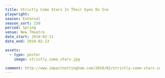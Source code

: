 ```yaml
---
title: Strictly Come Stars In Their Eyes On Ice
playwright:
season: External
season_sort: 150
period: Spring
venue: New Theatre
date_start: 2010-02-11
date_end: 2010-02-13

assets:
  - type: poster
    image: strictly_come_stars.jpg

comment: http://www.impactnottingham.com/2010/02/strictly-come-stars-in-their-eyes-on-ice-the-new-theatre/
---
```

